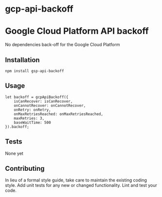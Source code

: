 # gcp-api-backoff
Google Cloud Platform API backoff
=========

No dependencies back-off for the Google Cloud Platform 

## Installation

  `npm install gsp-api-backoff`

## Usage

    let backoff = gcpApiBackoff({
        isCanRecover: isCanRecover,
        onCannotRecover: onCannotRecover,
        onRetry: onRetry,
        onMaxRetriesReached: onMaxRetriesReached,
        maxRetries: 3,
        baseWaitTime: 500 
    }).backoff;

## Tests

  None yet

## Contributing

In lieu of a formal style guide, take care to maintain the existing coding style. Add unit tests for any new or changed functionality. Lint and test your code.
